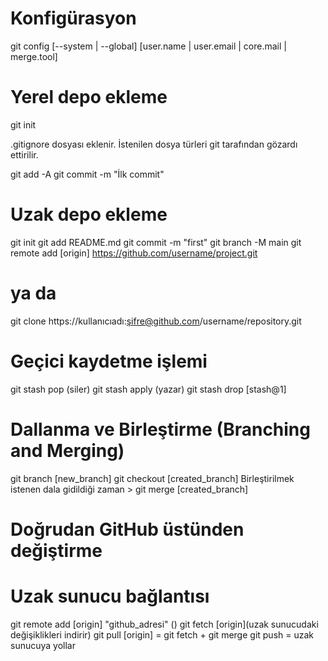 # Konfigürasyon

git config [--system | --global] [user.name | user.email | core.mail | merge.tool]


# Yerel depo ekleme

git init 

.gitignore dosyası eklenir.
İstenilen dosya türleri git tarafından gözardı ettirilir.

git add -A
git commit -m "İlk commit"


# Uzak depo ekleme
git init 
git add README.md
git commit -m "first"
git branch -M main 
git remote add [origin] https://github.com/username/project.git

# ya da
git clone https://kullanıcıadı:şifre@github.com/username/repository.git


# Geçici kaydetme işlemi

git stash pop (siler)
git stash apply (yazar)
git stash drop [stash@1]


# Dallanma ve Birleştirme (Branching and Merging)

git branch [new_branch]
git checkout [created_branch]
Birleştirilmek istenen dala gidildiği zaman > git merge [created_branch]

# Doğrudan GitHub üstünden değiştirme

# Uzak sunucu bağlantısı

git remote add [origin] "github_adresi" ()
git fetch [origin](uzak sunucudaki değişiklikleri indirir)
git pull [origin] = git fetch + git merge 
git push = uzak sunucuya yollar



